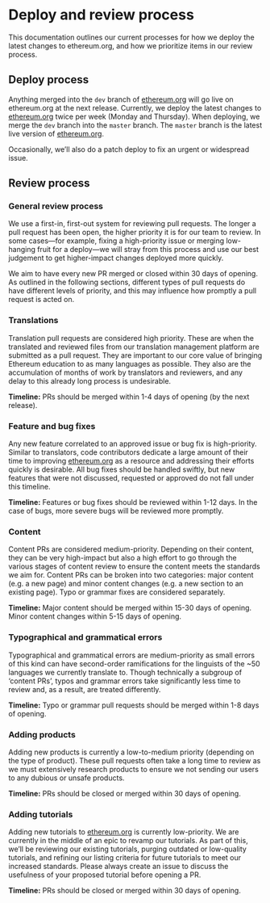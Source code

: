 # Deploy and review process

This documentation outlines our current processes for how we deploy the latest changes to ethereum.org, and how we prioritize items in our review process.

## Deploy process

Anything merged into the `dev` branch of [ethereum.org](http://ethereum.org) will go live on ethereum.org at the next release. Currently, we deploy the latest changes to [ethereum.org](http://ethereum.org) twice per week (Monday and Thursday). When deploying, we merge the `dev` branch into the `master` branch. The `master` branch is the latest live version of [ethereum.org](https://ethereum.org).

Occasionally, we’ll also do a patch deploy to fix an urgent or widespread issue.

## Review process

### General review process

We use a first-in, first-out system for reviewing pull requests. The longer a pull request has been open, the higher priority it is for our team to review. In some cases—for example, fixing a high-priority issue or merging low-hanging fruit for a deploy—we will stray from this process and use our best judgement to get higher-impact changes deployed more quickly.

We aim to have every new PR merged or closed within 30 days of opening. As outlined in the following sections, different types of pull requests do have different levels of priority, and this may influence how promptly a pull request is acted on.

### Translations

Translation pull requests are considered high priority. These are when the translated and reviewed files from our translation management platform are submitted as a pull request. They are important to our core value of bringing Ethereum education to as many languages as possible. They also are the accumulation of months of work by translators and reviewers, and any delay to this already long process is undesirable.

**Timeline:** PRs should be merged within 1-4 days of opening (by the next release).

### Feature and bug fixes

Any new feature correlated to an approved issue or bug fix is high-priority. Similar to translators, code contributors dedicate a large amount of their time to improving [ethereum.org](http://ethereum.org) as a resource and addressing their efforts quickly is desirable. All bug fixes should be handled swiftly, but new features that were not discussed, requested or approved do not fall under this timeline.

**Timeline:** Features or bug fixes should be reviewed within 1-12 days. In the case of bugs, more severe bugs will be reviewed more promptly.

### Content

Content PRs are considered medium-priority. Depending on their content, they can be very high-impact but also a high effort to go through the various stages of content review to ensure the content meets the standards we aim for. Content PRs can be broken into two categories: major content (e.g. a new page) and minor content changes (e.g. a new section to an existing page). Typo or grammar fixes are considered separately.

**Timeline:** Major content should be merged within 15-30 days of opening. Minor content changes within 5-15 days of opening.

### Typographical and grammatical errors

Typographical and grammatical errors are medium-priority as small errors of this kind can have second-order ramifications for the linguists of the ~50 languages we currently translate to. Though technically a subgroup of ‘content PRs’, typos and grammar errors take significantly less time to review and, as a result, are treated differently.

**Timeline:** Typo or grammar pull requests should be merged within 1-8 days of opening.

### Adding products

Adding new products is currently a low-to-medium priority (depending on the type of product). These pull requests often take a long time to review as we must extensively research products to ensure we not sending our users to any dubious or unsafe products.

**Timeline:** PRs should be closed or merged within 30 days of opening.

### Adding tutorials

Adding new tutorials to [ethereum.org](http://ethereum.org) is currently low-priority. We are currently in the middle of an epic to revamp our tutorials. As part of this, we’ll be reviewing our existing tutorials, purging outdated or low-quality tutorials, and refining our listing criteria for future tutorials to meet our increased standards. Please always create an issue to discuss the usefulness of your proposed tutorial before opening a PR.

**Timeline:** PRs should be closed or merged within 30 days of opening.
